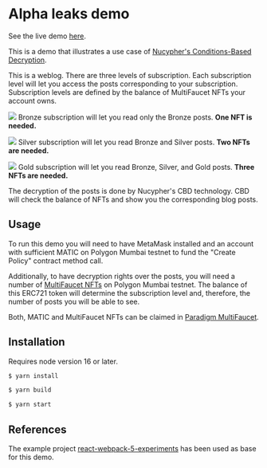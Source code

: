 # Alpha leaks demo

See the live demo [here](https://manumonti.github.io/alpha-leaks-demo/).

This is a demo that illustrates a use case of [Nucypher's Conditions-Based
Decryption](https://docs.threshold.network/app-development/threshold-access-control-tac/get-started-with-tac).

This is a weblog. There are three levels of subscription. Each subscription level will let you access the posts corresponding to your subscription. Subscription levels are defined by the balance of MultiFaucet NFTs your account owns.

![](https://placehold.co/15x1/peru/peru.png) Bronze subscription will let you read only the Bronze posts. **One NFT is needed.**

![](https://placehold.co/15x15/silver/silver.png) Silver subscription will let you read Bronze and Silver posts. **Two NFTs are needed.**

![](https://placehold.co/15x15/gold/gold.png) Gold subscription will let you read Bronze, Silver, and Gold posts. **Three NFTs are needed.**

The decryption of the posts is done by Nucypher's CBD technology. CBD will check the balance of NFTs and show you the corresponding blog posts.

## Usage

To run this demo you will need to have MetaMask installed and an account with sufficient MATIC on Polygon Mumbai testnet to fund the "Create Policy" contract method call.

Additionally, to have decryption rights over the posts, you will need a number of [MultiFaucet NFTs](https://mumbai.polygonscan.com/address/0xf5de760f2e916647fd766b4ad9e85ff943ce3a2b#code) on Polygon Mumbai testnet. The balance of this ERC721 token will determine the subscription level and, therefore, the number of posts you will be able to see.

Both, MATIC and MultiFaucet NFTs can be claimed in [Paradigm MultiFaucet](https://faucet.paradigm.xyz/).


## Installation

Requires node version 16 or later.

```bash
$ yarn install

$ yarn build

$ yarn start
```

## References

The example project
[react-webpack-5-experiments](https://github.com/nucypher/nucypher-ts/tree/main/examples/react-webpack-5-experiments)
has been used as base for this demo.

